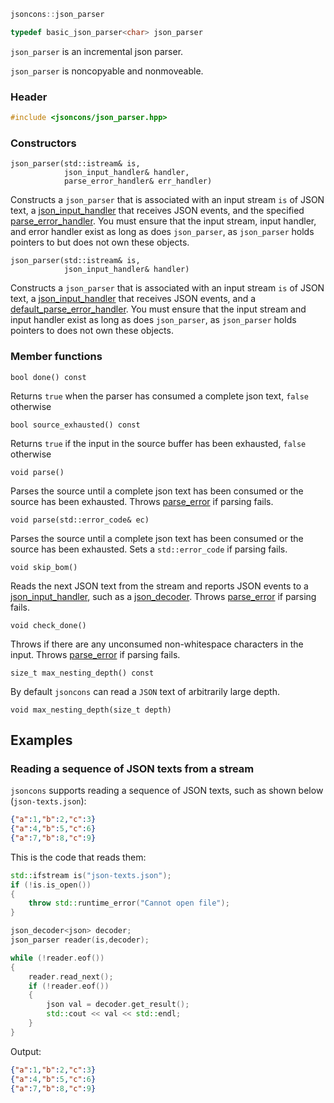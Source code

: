 ```c++
jsoncons::json_parser

typedef basic_json_parser<char> json_parser
```
`json_parser` is an incremental json parser.

`json_parser` is noncopyable and nonmoveable.

### Header
```c++
#include <jsoncons/json_parser.hpp>
```
### Constructors

    json_parser(std::istream& is,
                json_input_handler& handler,
                parse_error_handler& err_handler)
Constructs a `json_parser` that is associated with an input stream `is` of JSON text, a [json_input_handler](json_input_handler.md) that receives JSON events, and the specified [parse_error_handler](parse_error_handler.md).
You must ensure that the input stream, input handler, and error handler exist as long as does `json_parser`, as `json_parser` holds pointers to but does not own these objects.

    json_parser(std::istream& is,
                json_input_handler& handler)
Constructs a `json_parser` that is associated with an input stream `is` of JSON text, a [json_input_handler](json_input_handler.md) that receives JSON events, and a [default_parse_error_handler](default_parse_error_handler.md).
You must ensure that the input stream and input handler exist as long as does `json_parser`, as `json_parser` holds pointers to does not own these objects.

### Member functions

    bool done() const
Returns `true` when the parser has consumed a complete json text, `false` otherwise

    bool source_exhausted() const
Returns `true` if the input in the source buffer has been exhausted, `false` otherwise

    void parse()
Parses the source until a complete json text has been consumed or the source has been exhausted.
Throws [parse_error](parse_error.md) if parsing fails.

    void parse(std::error_code& ec)
Parses the source until a complete json text has been consumed or the source has been exhausted.
Sets a `std::error_code` if parsing fails.

    void skip_bom()
Reads the next JSON text from the stream and reports JSON events to a [json_input_handler](json_input_handler.md), such as a [json_decoder](json_decoder.md).
Throws [parse_error](parse_error.md) if parsing fails.

    void check_done()
Throws if there are any unconsumed non-whitespace characters in the input.
Throws [parse_error](parse_error.md) if parsing fails.

    size_t max_nesting_depth() const
By default `jsoncons` can read a `JSON` text of arbitrarily large depth.

    void max_nesting_depth(size_t depth)

## Examples


### Reading a sequence of JSON texts from a stream

`jsoncons` supports reading a sequence of JSON texts, such as shown below (`json-texts.json`):
```json
{"a":1,"b":2,"c":3}
{"a":4,"b":5,"c":6}
{"a":7,"b":8,"c":9}
```
This is the code that reads them: 
```c++
std::ifstream is("json-texts.json");
if (!is.is_open())
{
    throw std::runtime_error("Cannot open file");
}

json_decoder<json> decoder;
json_parser reader(is,decoder);

while (!reader.eof())
{
    reader.read_next();
    if (!reader.eof())
    {
        json val = decoder.get_result();
        std::cout << val << std::endl;
    }
}
```
Output:
```json
{"a":1,"b":2,"c":3}
{"a":4,"b":5,"c":6}
{"a":7,"b":8,"c":9}
```
